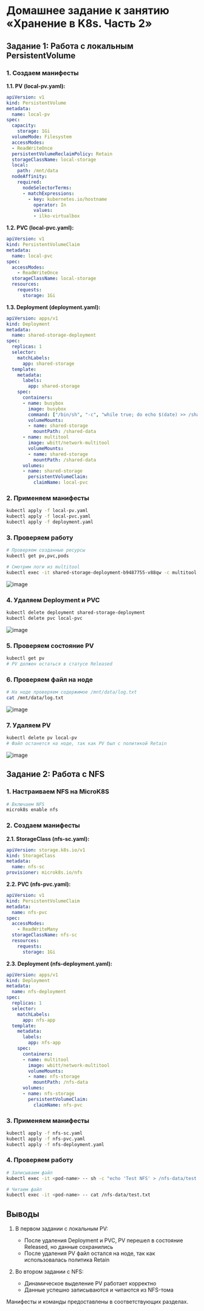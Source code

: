 # Домашнее задание к занятию «Хранение в K8s. Часть 2»

## Задание 1: Работа с локальным PersistentVolume

### 1. Создаем манифесты

**1.1. PV (local-pv.yaml):**
```yaml
apiVersion: v1
kind: PersistentVolume
metadata:
  name: local-pv
spec:
  capacity:
    storage: 1Gi
  volumeMode: Filesystem
  accessModes:
  - ReadWriteOnce
  persistentVolumeReclaimPolicy: Retain
  storageClassName: local-storage
  local:
    path: /mnt/data
  nodeAffinity:
    required:
      nodeSelectorTerms:
      - matchExpressions:
        - key: kubernetes.io/hostname
          operator: In
          values:
          - ilko-virtualbox
```

**1.2. PVC (local-pvc.yaml):**
```yaml
apiVersion: v1
kind: PersistentVolumeClaim
metadata:
  name: local-pvc
spec:
  accessModes:
    - ReadWriteOnce
  storageClassName: local-storage
  resources:
    requests:
      storage: 1Gi
```

**1.3. Deployment (deployment.yaml):**
```yaml
apiVersion: apps/v1
kind: Deployment
metadata:
  name: shared-storage-deployment
spec:
  replicas: 1
  selector:
    matchLabels:
      app: shared-storage
  template:
    metadata:
      labels:
        app: shared-storage
    spec:
      containers:
      - name: busybox
        image: busybox
        command: ["/bin/sh", "-c", "while true; do echo $(date) >> /shared-data/log.txt; sleep 5; done"]
        volumeMounts:
        - name: shared-storage
          mountPath: /shared-data
      - name: multitool
        image: wbitt/network-multitool
        volumeMounts:
        - name: shared-storage
          mountPath: /shared-data
      volumes:
      - name: shared-storage
        persistentVolumeClaim:
          claimName: local-pvc
```

### 2. Применяем манифесты
```bash
kubectl apply -f local-pv.yaml
kubectl apply -f local-pvc.yaml
kubectl apply -f deployment.yaml
```

### 3. Проверяем работу
```bash
# Проверяем созданные ресурсы
kubectl get pv,pvc,pods

# Смотрим логи из multitool
kubectl exec -it shared-storage-deployment-b9487755-v88qw -c multitool -- cat /shared-data/log.txt
```
![image](https://github.com/user-attachments/assets/65dc5158-e175-4425-9da5-c8176999e38e)

### 4. Удаляем Deployment и PVC
```bash
kubectl delete deployment shared-storage-deployment
kubectl delete pvc local-pvc
```
![image](https://github.com/user-attachments/assets/b1d7250e-6708-4dd7-a911-2914a6a3e2f4)

### 5. Проверяем состояние PV
```bash
kubectl get pv
# PV должен остаться в статусе Released
```

### 6. Проверяем файл на ноде
```bash
# На ноде проверяем содержимое /mnt/data/log.txt
cat /mnt/data/log.txt
```
![image](https://github.com/user-attachments/assets/2c5f84e5-88a0-4e50-acaa-9db9679f67a1)

### 7. Удаляем PV
```bash
kubectl delete pv local-pv
# Файл останется на ноде, так как PV был с политикой Retain
```
![image](https://github.com/user-attachments/assets/6d14c227-f1b9-4c82-ba78-73fcdf041027)

## Задание 2: Работа с NFS

### 1. Настраиваем NFS на MicroK8S

```bash
# Включаем NFS
microk8s enable nfs
```

### 2. Создаем манифесты

**2.1. StorageClass (nfs-sc.yaml):**
```yaml
apiVersion: storage.k8s.io/v1
kind: StorageClass
metadata:
  name: nfs-sc
provisioner: microk8s.io/nfs
```

**2.2. PVC (nfs-pvc.yaml):**
```yaml
apiVersion: v1
kind: PersistentVolumeClaim
metadata:
  name: nfs-pvc
spec:
  accessModes:
    - ReadWriteMany
  storageClassName: nfs-sc
  resources:
    requests:
      storage: 1Gi
```

**2.3. Deployment (nfs-deployment.yaml):**
```yaml
apiVersion: apps/v1
kind: Deployment
metadata:
  name: nfs-deployment
spec:
  replicas: 1
  selector:
    matchLabels:
      app: nfs-app
  template:
    metadata:
      labels:
        app: nfs-app
    spec:
      containers:
      - name: multitool
        image: wbitt/network-multitool
        volumeMounts:
        - name: nfs-storage
          mountPath: /nfs-data
      volumes:
      - name: nfs-storage
        persistentVolumeClaim:
          claimName: nfs-pvc
```

### 3. Применяем манифесты
```bash
kubectl apply -f nfs-sc.yaml
kubectl apply -f nfs-pvc.yaml
kubectl apply -f nfs-deployment.yaml
```

### 4. Проверяем работу
```bash
# Записываем файл
kubectl exec -it <pod-name> -- sh -c "echo 'Test NFS' > /nfs-data/test.txt"

# Читаем файл
kubectl exec -it <pod-name> -- cat /nfs-data/test.txt
```

## Выводы

1. В первом задании с локальным PV:
   - После удаления Deployment и PVC, PV перешел в состояние Released, но данные сохранились
   - После удаления PV файл остался на ноде, так как использовалась политика Retain

2. Во втором задании с NFS:
   - Динамическое выделение PV работает корректно
   - Данные успешно записываются и читаются из NFS-тома

Манифесты и команды предоставлены в соответствующих разделах.
